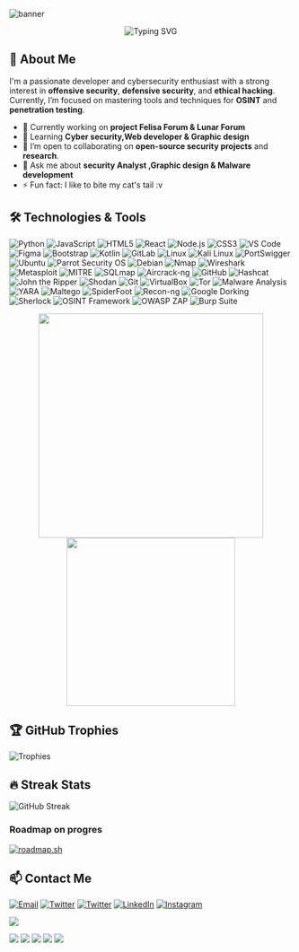 <!--<div align="center">
  <img src="https://capsule-render.vercel.app/api?type=waving&color=0:ffb6c1,100:a1c4fd&height=200&section=header&text=Hi%20there!%20i'm%200xMiawChan🌸&fontSize=40&fontAlignY=35&desc=Welcome%20to%20my%20Tropical%20Dev%20Island&descAlignY=55&animation=fadeIn" />
</div>-->

![banner](https://github.com/user-attachments/assets/4620338f-1319-4b21-a2a5-c2c118fa19ed)


<p align="center">
  <img src="https://readme-typing-svg.demolab.com?font=Fira+Code&weight=500&size=22&pause=1000&center=true&width=435&lines=Cybersecurity+Enthusiast+%F0%9F%92%BB;OSINT+%26+Pentest+Explorer+%F0%9F%94%AE;Always+learning+and+breaking+stuff+%F0%9F%98%88" alt="Typing SVG" />
</p>

## 🚀 About Me
I'm a passionate developer and cybersecurity enthusiast with a strong interest in **offensive security**, **defensive security**, and **ethical hacking**. Currently, I’m focused on mastering tools and techniques for **OSINT** and **penetration testing**.

- 🔭 Currently working on **project Felisa Forum & Lunar Forum**
- 🌱 Learning **Cyber security,Web developer & Graphic design**
- 👯 I’m open to collaborating on **open-source security projects** and **research**.
- 💬 Ask me about **security Analyst ,Graphic design & Malware development**
- ⚡ Fun fact: I like to bite my cat's tail :v

## 🛠️ Technologies & Tools

![Python](https://img.shields.io/badge/Python-3776AB?style=for-the-badge&logo=python&logoColor=white)
![JavaScript](https://img.shields.io/badge/JavaScript-F7DF1E?style=for-the-badge&logo=javascript&logoColor=black)
![HTML5](https://img.shields.io/badge/HTML5-E34F26?style=for-the-badge&logo=html5&logoColor=white)
![React](https://img.shields.io/badge/React-61DAFB?style=for-the-badge&logo=react&logoColor=black)
![Node.js](https://img.shields.io/badge/Node.js-339933?style=for-the-badge&logo=node.js&logoColor=white)
![CSS3](https://img.shields.io/badge/CSS3-1572B6?style=for-the-badge&logo=css3&logoColor=white)
![VS Code](https://img.shields.io/badge/VS_Code-007ACC?style=for-the-badge&logo=visualstudiocode&logoColor=white)
![Figma](https://img.shields.io/badge/Figma-000000?style=for-the-badge&logo=figma&logoColor=white)
![Bootstrap](https://img.shields.io/badge/Bootstrap-7952B3?style=for-the-badge&logo=bootstrap&logoColor=white)
![Kotlin](https://img.shields.io/badge/Kotlin-0095D5?style=for-the-badge&logo=kotlin&logoColor=white)
![GitLab](https://img.shields.io/badge/GitLab-FCA121?style=for-the-badge&logo=gitlab&logoColor=white)
![Linux](https://img.shields.io/badge/Linux-FCC624?style=for-the-badge&logo=linux&logoColor=black)
![Kali Linux](https://img.shields.io/badge/Kali_Linux-557C88?style=for-the-badge&logo=kali&logoColor=white)
![PortSwigger](https://img.shields.io/badge/PortSwigger-9B1C1C?style=for-the-badge&logo=burpsuite&logoColor=white)
![Ubuntu](https://img.shields.io/badge/Ubuntu-E95420?style=for-the-badge&logo=ubuntu&logoColor=white)
![Parrot Security OS](https://img.shields.io/badge/Parrot%20Security%20OS-56B0E3?style=for-the-badge&logo=parrot&logoColor=white)
![Debian](https://img.shields.io/badge/Debian-A81D33?style=for-the-badge&logo=debian&logoColor=white)
![Nmap](https://img.shields.io/badge/Nmap-004170?style=for-the-badge&logo=linux&logoColor=white)
![Wireshark](https://img.shields.io/badge/Wireshark-1679A7?style=for-the-badge&logo=wireshark&logoColor=white)
![Metasploit](https://img.shields.io/badge/Metasploit-000000?style=for-the-badge&logo=metasploit&logoColor=white)
![MITRE](https://img.shields.io/badge/MITRE-1E5B96?style=for-the-badge&logo=mitre&logoColor=white)
![SQLmap](https://img.shields.io/badge/SQLmap-3776AB?style=for-the-badge&logo=python&logoColor=white)
![Aircrack-ng](https://img.shields.io/badge/Aircrack--ng-FF6600?style=for-the-badge&logo=aircrack-ng&logoColor=white)
![GitHub](https://img.shields.io/badge/GitHub-181717?style=for-the-badge&logo=github&logoColor=white)
![Hashcat](https://img.shields.io/badge/Hashcat-0D0D0D?style=for-the-badge&logo=hashcat&logoColor=white)
![John the Ripper](https://img.shields.io/badge/John%20the%20Ripper-FF0000?style=for-the-badge&logo=john-the-ripper&logoColor=white)
![Shodan](https://img.shields.io/badge/Shodan-000000?style=for-the-badge&logo=shodan&logoColor=red)
![Git](https://img.shields.io/badge/Git-F05032?style=for-the-badge&logo=git&logoColor=white)
![VirtualBox](https://img.shields.io/badge/VirtualBox-183A61?style=for-the-badge&logo=virtualbox&logoColor=white)
![Tor](https://img.shields.io/badge/Tor-7E4798?style=for-the-badge&logo=tor-project&logoColor=white)
![Malware Analysis](https://img.shields.io/badge/Malware_Analysis-8B0000?style=for-the-badge&logo=virustotal&logoColor=white)
![YARA](https://img.shields.io/badge/YARA_Rules-FFB300?style=for-the-badge&logo=bookstack&logoColor=white)
![Maltego](https://img.shields.io/badge/Maltego-003366?style=for-the-badge&logo=maltego&logoColor=white)
![SpiderFoot](https://img.shields.io/badge/SpiderFoot-FF4500?style=for-the-badge&logo=web-search&logoColor=white)
![Recon-ng](https://img.shields.io/badge/Recon--ng-006666?style=for-the-badge&logo=search&logoColor=white)
![Google Dorking](https://img.shields.io/badge/Google%20Dorking-4285F4?style=for-the-badge&logo=google&logoColor=white)
![Sherlock](https://img.shields.io/badge/Sherlock-800000?style=for-the-badge&logo=detective&logoColor=white)
![OSINT Framework](https://img.shields.io/badge/OSINT_Framework-000000?style=for-the-badge&logo=open-access&logoColor=white)
![OWASP ZAP](https://img.shields.io/badge/OWASP_ZAP-0F0F0F?style=for-the-badge&logo=owasp&logoColor=white)
![Burp Suite](https://img.shields.io/badge/Burp_Suite-FF6600?style=for-the-badge&logo=burp-suite&logoColor=white)

<p align="center">
  <img src="https://github-readme-stats.vercel.app/api?username=Kucing-Dev&show_icons=true&theme=tokyonight" width="400"/>
  <img src="https://github-readme-stats.vercel.app/api/top-langs/?username=Kucing-Dev&layout=compact&theme=tokyonight" width="300"/>
</p>

<!--## 📊 GitHub Stats
![Stats](https://github-readme-stats.vercel.app/api?username=Kucing-Dev&show_icons=true&theme=tokyonight)-->

 <!--🏆 GitHub Trophies
![Trophies](https://github-profile-trophy.vercel.app/?username=yourusername&theme=darkhub)-->

## 🏆 GitHub Trophies
![Trophies](https://github-profile-trophy.vercel.app/?username=Kucing-Dev&theme=darkhub) 

## 🔥 Streak Stats
![GitHub Streak](https://github-readme-streak-stats.herokuapp.com/?user=Kucing-Dev&theme=radical)

### Roadmap on progres
[![roadmap.sh](https://roadmap.sh/card/tall/6835f19bcf080f2a32431ccf?variant=dark)](https://roadmap.sh)

## 📫 Contact Me
[![Email](https://img.shields.io/badge/Email-miawchan@proton.me-ff66c4?style=flat&logo=protonmail)](mailto:miawchan@proton.me)
[![Twitter](https://img.shields.io/badge/Twitter-@0xMiawChan-1DA1F2?style=flat&logo=twitter)](https://twitter.com/0xMiawChan)
[![Twitter](https://img.shields.io/badge/Twitter-@0xMiawChan-1DA1F2?style=flat&logo=twitter)](https://twitter.com/0xMiawChan)
[![LinkedIn](https://img.shields.io/badge/LinkedIn-0xMiawChan-0077B5?style=flat&logo=linkedin)](https://www.linkedin.com/in/0xMiawChan)
[![Instagram](https://img.shields.io/badge/Instagram-@miaw.chan-E4405F?style=flat&logo=instagram)](https://instagram.com/miaw.chan)


![](https://github-contributor-stats.vercel.app/api?username=hema-priya-vadivel&limit=5&theme=dark&combine_all_yearly_contributions=true)


![](http://github-profile-summary-cards.vercel.app/api/cards/profile-details?username=Kucing-Dev&theme=algolia)
![](http://github-profile-summary-cards.vercel.app/api/cards/repos-per-language?username=Kucing-Dev&theme=algolia) ![](http://github-profile-summary-cards.vercel.app/api/cards/most-commit-language?username=gtarafdar&theme=algolia)
![](http://github-profile-summary-cards.vercel.app/api/cards/stats?username=Kucing-Dev&theme=algolia) ![](http://github-profile-summary-cards.vercel.app/api/cards/productive-time?username=gtarafdar&theme=algolia&utcOffset=8)

